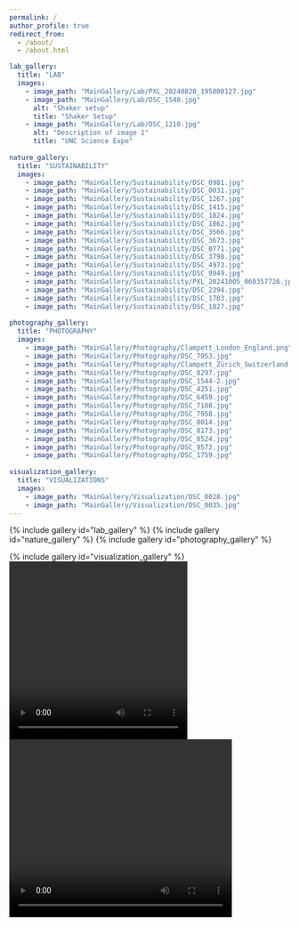 ```yaml
---
permalink: /
author_profile: true
redirect_from: 
  - /about/
  - /about.html

lab_gallery:
  title: "LAB"
  images:
    - image_path: "MainGallery/Lab/PXL_20240820_195800127.jpg"
    - image_path: "MainGallery/Lab/DSC_1548.jpg"
      alt: "Shaker setup"
      title: "Shaker Setup"
    - image_path: "MainGallery/Lab/DSC_1210.jpg"
      alt: "Description of image 1"
      title: "UNC Science Expo"
      
nature_gallery:
  title: "SUSTAINABILITY"
  images:
    - image_path: "MainGallery/Sustainability/DSC_0981.jpg"
    - image_path: "MainGallery/Sustainability/DSC_0031.jpg"
    - image_path: "MainGallery/Sustainability/DSC_1267.jpg"
    - image_path: "MainGallery/Sustainability/DSC_1415.jpg"
    - image_path: "MainGallery/Sustainability/DSC_1824.jpg"
    - image_path: "MainGallery/Sustainability/DSC_1862.jpg"
    - image_path: "MainGallery/Sustainability/DSC_3566.jpg"
    - image_path: "MainGallery/Sustainability/DSC_3673.jpg"
    - image_path: "MainGallery/Sustainability/DSC_0771.jpg"
    - image_path: "MainGallery/Sustainability/DSC_3798.jpg"
    - image_path: "MainGallery/Sustainability/DSC_4973.jpg"
    - image_path: "MainGallery/Sustainability/DSC_9949.jpg"
    - image_path: "MainGallery/Sustainability/PXL_20241005_060357726.jpg"
    - image_path: "MainGallery/Sustainability/DSC_2394.jpg"
    - image_path: "MainGallery/Sustainability/DSC_1703.jpg"
    - image_path: "MainGallery/Sustainability/DSC_1827.jpg"
      
photography_gallery:
  title: "PHOTOGRAPHY"
  images:
    - image_path: "MainGallery/Photography/Clampett_London_England.png"
    - image_path: "MainGallery/Photography/DSC_7953.jpg"
    - image_path: "MainGallery/Photography/Clampett_Zürich_Switzerland.png"
    - image_path: "MainGallery/Photography/DSC_0297.jpg"
    - image_path: "MainGallery/Photography/DSC_1544-2.jpg"
    - image_path: "MainGallery/Photography/DSC_4251.jpg"
    - image_path: "MainGallery/Photography/DSC_6459.jpg"
    - image_path: "MainGallery/Photography/DSC_7108.jpg"
    - image_path: "MainGallery/Photography/DSC_7958.jpg"
    - image_path: "MainGallery/Photography/DSC_8014.jpg"
    - image_path: "MainGallery/Photography/DSC_8173.jpg"
    - image_path: "MainGallery/Photography/DSC_8524.jpg"
    - image_path: "MainGallery/Photography/DSC_9572.jpg"
    - image_path: "MainGallery/Photography/DSC_1759.jpg"
      
visualization_gallery:
  title: "VISUALIZATIONS"
  images:
    - image_path: "MainGallery/Visualization/DSC_0028.jpg"
    - image_path: "MainGallery/Visualization/DSC_0035.jpg"
---
```


{% include gallery id="lab_gallery" %}
{% include gallery id="nature_gallery" %}
{% include gallery id="photography_gallery" %}

{% include gallery id="visualization_gallery" %}
<video width="320" height="320" autoplay>
  <source src="{{base_path}}/images/MainGallery/Visualization/04_2024-08-16-184411-0000.mp4" type="video/mp4">
</video>
<video width="400" height="320" autoplay>
  <source src="{{base_path}}/images/MainGallery/Visualization/Game.mp4" type="video/mp4">
</video>

